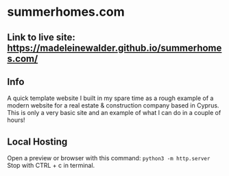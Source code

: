 # summerhomes.com

## Link to live site: https://madeleinewalder.github.io/summerhomes.com/ 

## Info

A quick template website I built in my spare time as a rough example of a modern website for a real estate & construction company based in Cyprus.
This is only a very basic site and an example of what I can do in a couple of hours!

## Local Hosting

Open a preview or browser with this command: ```python3 -m http.server```
Stop with CTRL + c in terminal.
